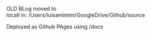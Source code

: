 OLD BLog moved to  
localI in: /Users/luisamimmi/GoogleDrive/Github/source   

Deployed as Github PAges using /docs

